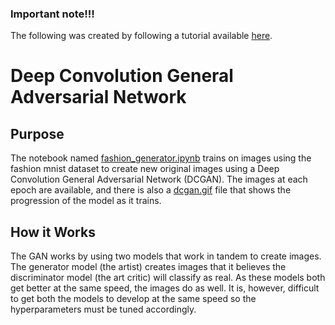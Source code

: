 ### Important note!!!
The following was created by following a tutorial available [here](https://www.tensorflow.org/tutorials/generative/dcgan).
# Deep Convolution General Adversarial Network
## Purpose
The notebook named [fashion_generator.ipynb](https://github.com/TheGreenHive/Machine-Learning-Portfolio/blob/main/Deep%20Convolutional%20General%20Adversarial%20Network/fashion_generator.ipynb) trains on images using the fashion mnist dataset to create new original images using a Deep Convolution General Adversarial Network (DCGAN). The images at each epoch are available, and there is also a [dcgan.gif](https://github.com/TheGreenHive/Machine-Learning-Portfolio/blob/main/Deep%20Convolutional%20General%20Adversarial%20Network/dcgan.gif) file that shows the progression of the model as it trains.
## How it Works
The GAN works by using two models that work in tandem to create images. The generator model (the artist) creates images that it believes the discriminator model (the art critic) will classify as real. As these models both get better at the same speed, the images do as well. It is, however, difficult to get both the models to develop at the same speed so the hyperparameters must be tuned accordingly.
